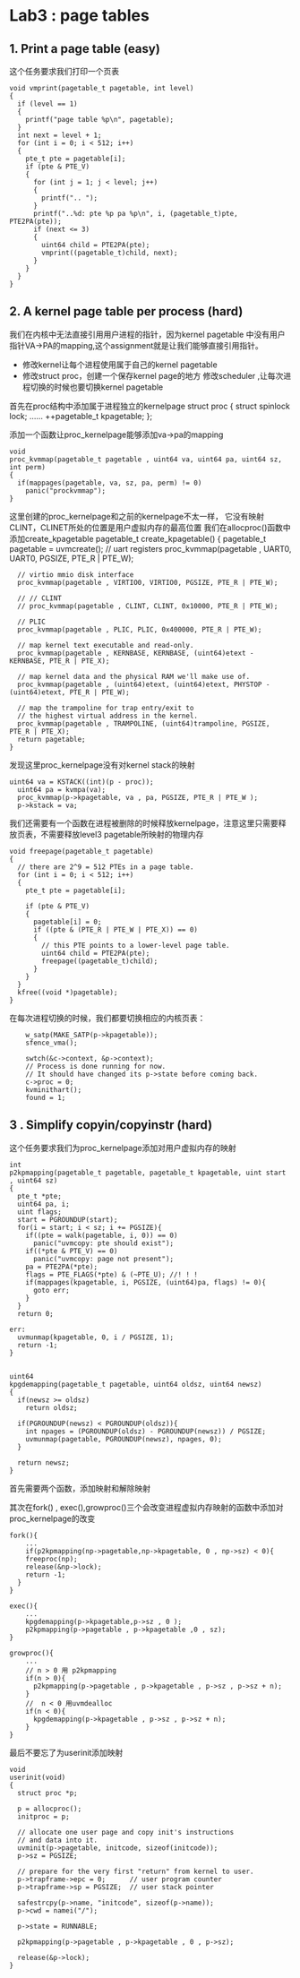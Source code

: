 # Lab3 : page tables

## 1. Print a page table (easy)
这个任务要求我们打印一个页表

    void vmprint(pagetable_t pagetable, int level)
    {
      if (level == 1)
      {
        printf("page table %p\n", pagetable);
      }
      int next = level + 1;
      for (int i = 0; i < 512; i++)
      {
        pte_t pte = pagetable[i];
        if (pte & PTE_V)
        {
          for (int j = 1; j < level; j++)
          {
            printf(".. ");
          }
          printf("..%d: pte %p pa %p\n", i, (pagetable_t)pte, PTE2PA(pte));
          if (next <= 3)
          {
            uint64 child = PTE2PA(pte);
            vmprint((pagetable_t)child, next);
          }
        }
      }
    }
## 2. A kernel page table per process (hard)
我们在内核中无法直接引用用户进程的指针，因为kernel pagetable 中没有用户指针VA->PA的mapping,这个assignment就是让我们能够直接引用指针。
- 修改kernel让每个进程使用属于自己的kernel pagetable
- 修改struct proc，创建一个保存kernel page的地方
  修改scheduler ,让每次进程切换的时候也要切换kernel pagetable

首先在proc结构中添加属于进程独立的kernelpage
      struct proc {
        struct spinlock lock;
      ......
      ++pagetable_t kpagetable;
      };

      
添加一个函数让proc_kernelpage能够添加va->pa的mapping

    void
    proc_kvmmap(pagetable_t pagetable , uint64 va, uint64 pa, uint64 sz, int perm)
    {
      if(mappages(pagetable, va, sz, pa, perm) != 0)
        panic("prockvmmap");
    }

这里创建的proc_kernelpage和之前的kernelpage不太一样，
它没有映射CLINT，CLINET所处的位置是用户虚拟内存的最高位置
我们在allocproc()函数中添加create_kpagetable
    pagetable_t create_kpagetable()
    {
      pagetable_t pagetable = uvmcreate();
      // uart registers
      proc_kvmmap(pagetable , UART0, UART0, PGSIZE, PTE_R | PTE_W);

      // virtio mmio disk interface
      proc_kvmmap(pagetable , VIRTIO0, VIRTIO0, PGSIZE, PTE_R | PTE_W);

      // // CLINT
      // proc_kvmmap(pagetable , CLINT, CLINT, 0x10000, PTE_R | PTE_W);

      // PLIC
      proc_kvmmap(pagetable , PLIC, PLIC, 0x400000, PTE_R | PTE_W);

      // map kernel text executable and read-only.
      proc_kvmmap(pagetable , KERNBASE, KERNBASE, (uint64)etext - KERNBASE, PTE_R | PTE_X);

      // map kernel data and the physical RAM we'll make use of.
      proc_kvmmap(pagetable , (uint64)etext, (uint64)etext, PHYSTOP - (uint64)etext, PTE_R | PTE_W);

      // map the trampoline for trap entry/exit to
      // the highest virtual address in the kernel.
      proc_kvmmap(pagetable , TRAMPOLINE, (uint64)trampoline, PGSIZE, PTE_R | PTE_X);
      return pagetable;
    }


发现这里proc_kernelpage没有对kernel stack的映射

    uint64 va = KSTACK((int)(p - proc));
      uint64 pa = kvmpa(va);
      proc_kvmmap(p->kpagetable, va , pa, PGSIZE, PTE_R | PTE_W );
      p->kstack = va;


我们还需要有一个函数在进程被删除的时候释放kernelpage，注意这里只需要释放页表，不需要释放level3 pagetable所映射的物理内存

    void freepage(pagetable_t pagetable)
    {
      // there are 2^9 = 512 PTEs in a page table.
      for (int i = 0; i < 512; i++)
      {
        pte_t pte = pagetable[i];

        if (pte & PTE_V)
        {
          pagetable[i] = 0;
          if ((pte & (PTE_R | PTE_W | PTE_X)) == 0)
          {
            // this PTE points to a lower-level page table.
            uint64 child = PTE2PA(pte);
            freepage((pagetable_t)child);
          }
        }
      }
      kfree((void *)pagetable);
    }

在每次进程切换的时候，我们都要切换相应的内核页表：

        w_satp(MAKE_SATP(p->kpagetable));
        sfence_vma();

        swtch(&c->context, &p->context);
        // Process is done running for now.
        // It should have changed its p->state before coming back.
        c->proc = 0;
        kvminithart();
        found = 1;




## 3 . Simplify copyin/copyinstr (hard)
这个任务要求我们为proc_kernelpage添加对用户虚拟内存的映射

    int
    p2kpmapping(pagetable_t pagetable, pagetable_t kpagetable, uint start , uint64 sz)
    {
      pte_t *pte;
      uint64 pa, i;
      uint flags;
      start = PGROUNDUP(start);
      for(i = start; i < sz; i += PGSIZE){
        if((pte = walk(pagetable, i, 0)) == 0)
          panic("uvmcopy: pte should exist");
        if((*pte & PTE_V) == 0)
          panic("uvmcopy: page not present");
        pa = PTE2PA(*pte);
        flags = PTE_FLAGS(*pte) & (~PTE_U); //! ! !
        if(mappages(kpagetable, i, PGSIZE, (uint64)pa, flags) != 0){
          goto err;
        }
      }
      return 0;

    err:
      uvmunmap(kpagetable, 0, i / PGSIZE, 1);
      return -1;
    }


    uint64
    kpgdemapping(pagetable_t pagetable, uint64 oldsz, uint64 newsz)
    {
      if(newsz >= oldsz)
        return oldsz;

      if(PGROUNDUP(newsz) < PGROUNDUP(oldsz)){
        int npages = (PGROUNDUP(oldsz) - PGROUNDUP(newsz)) / PGSIZE;
        uvmunmap(pagetable, PGROUNDUP(newsz), npages, 0);
      }

      return newsz;
    }

首先需要两个函数，添加映射和解除映射

其次在fork() , exec(),growproc()三个会改变进程虚拟内存映射的函数中添加对proc_kernelpage的改变

    fork(){
        ...
        if(p2kpmapping(np->pagetable,np->kpagetable, 0 , np->sz) < 0){
        freeproc(np);
        release(&np->lock);
        return -1;
      }
    }

    exec(){
        ...
        kpgdemapping(p->kpagetable,p->sz , 0 );
        p2kpmapping(p->pagetable , p->kpagetable ,0 , sz);
    }

    growproc(){
        ...
        // n > 0 用 p2kpmapping
        if(n > 0){
          p2kpmapping(p->pagetable , p->kpagetable , p->sz , p->sz + n);
        }
        //  n < 0 用uvmdealloc
        if(n < 0){
          kpgdemapping(p->kpagetable , p->sz , p->sz + n);
        }
    }

最后不要忘了为userinit添加映射

    void
    userinit(void)
    {
      struct proc *p;

      p = allocproc();
      initproc = p;
      
      // allocate one user page and copy init's instructions
      // and data into it.
      uvminit(p->pagetable, initcode, sizeof(initcode));
      p->sz = PGSIZE;

      // prepare for the very first "return" from kernel to user.
      p->trapframe->epc = 0;      // user program counter
      p->trapframe->sp = PGSIZE;  // user stack pointer

      safestrcpy(p->name, "initcode", sizeof(p->name));
      p->cwd = namei("/");

      p->state = RUNNABLE;

      p2kpmapping(p->pagetable , p->kpagetable , 0 , p->sz);
      
      release(&p->lock);
    }
